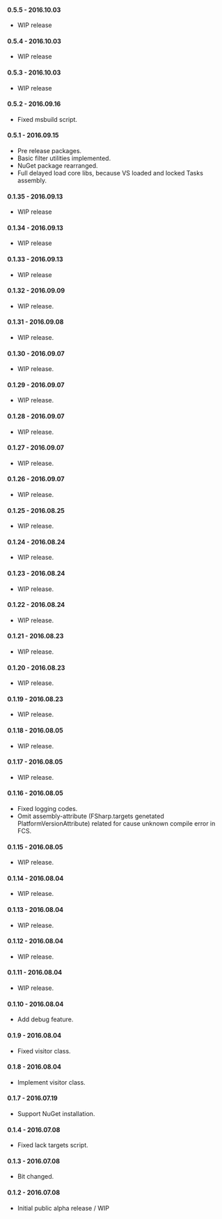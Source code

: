 #### 0.5.5 - 2016.10.03
* WIP release

#### 0.5.4 - 2016.10.03
* WIP release

#### 0.5.3 - 2016.10.03
* WIP release

#### 0.5.2 - 2016.09.16
* Fixed msbuild script.

#### 0.5.1 - 2016.09.15
* Pre release packages.
* Basic filter utilities implemented.
* NuGet package rearranged.
* Full delayed load core libs, because VS loaded and locked Tasks assembly.

#### 0.1.35 - 2016.09.13
* WIP release

#### 0.1.34 - 2016.09.13
* WIP release

#### 0.1.33 - 2016.09.13
* WIP release

#### 0.1.32 - 2016.09.09
* WIP release.

#### 0.1.31 - 2016.09.08
* WIP release.

#### 0.1.30 - 2016.09.07
* WIP release.

#### 0.1.29 - 2016.09.07
* WIP release.

#### 0.1.28 - 2016.09.07
* WIP release.

#### 0.1.27 - 2016.09.07
* WIP release.

#### 0.1.26 - 2016.09.07
* WIP release.

#### 0.1.25 - 2016.08.25
* WIP release.

#### 0.1.24 - 2016.08.24
* WIP release.

#### 0.1.23 - 2016.08.24
* WIP release.

#### 0.1.22 - 2016.08.24
* WIP release.

#### 0.1.21 - 2016.08.23
* WIP release.

#### 0.1.20 - 2016.08.23
* WIP release.

#### 0.1.19 - 2016.08.23
* WIP release.

#### 0.1.18 - 2016.08.05
* WIP release.

#### 0.1.17 - 2016.08.05
* WIP release.

#### 0.1.16 - 2016.08.05
* Fixed logging codes.
* Omit assembly-attribute (FSharp.targets genetated PlatformVersionAttribute) related for cause unknown compile error in FCS.

#### 0.1.15 - 2016.08.05
* WIP release.

#### 0.1.14 - 2016.08.04
* WIP release.

#### 0.1.13 - 2016.08.04
* WIP release.

#### 0.1.12 - 2016.08.04
* WIP release.

#### 0.1.11 - 2016.08.04
* WIP release.

#### 0.1.10 - 2016.08.04
* Add debug feature.

#### 0.1.9 - 2016.08.04
* Fixed visitor class.

#### 0.1.8 - 2016.08.04
* Implement visitor class.

#### 0.1.7 - 2016.07.19
* Support NuGet installation.

#### 0.1.4 - 2016.07.08
* Fixed lack targets script.

#### 0.1.3 - 2016.07.08
* Bit changed.

#### 0.1.2 - 2016.07.08
* Initial public alpha release / WIP
